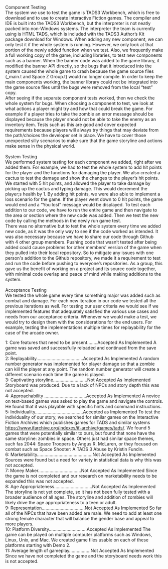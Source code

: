 
Component Testing<br>
The system we use to test the game is TADS3 Workbench, which is free to download and to use to create Interactive Fiction games. The compiler and IDE is built into the TADS3 Workbench, but the interpreter is not neatly packed into non-Windows systems. The interpreter the team is currently using is HTML TADS, which is included with the TADS3 Author’s Kit package download for Windows. When adding any new component, we can only test it if the whole system is running. However, we only look at that portion of the newly added function when we test. Also, we frequently make a full working copy of the game, including libraries, to test new components such as a banner. When the banner code was added to the game library, it modified the banner API directly, so the bugs that it introduced into the system caused the whole game to crash because the game source files (_main.t and Space Z Group.t) would no longer compile. In order to keep the main components working, the banner library could not be integrated into the game source files until the bugs were removed from the local “test” copy. <br>
After seeing if the separate component tests worked, then we check the whole system for bugs. When choosing a component to test, we look at what actions a player might try and how that could break the game. For example if a player tries to take the zombie an error message should be displayed because the player should not be able to take the enemy as an inventory item. Tests such as this are good and cover expected requirements because players will always try things that may deviate from the path/choices the developer set in place. We have to cover those unexpected silly scenarios to make sure that the game storyline and actions make sense in the physical world.<br><br>
System Testing<br>
We performed system testing for each component we added, right after we added them. For example, we had to test the whole system to add hit points for the player and the functions for damaging the player. We also created a cactus to test the damage and show the changes to the player’s hit points. We started with 5 hit points, and allowed the player to take damage by picking up the cactus and typing damage. This would decrement the player;s health by 1. By adding hit points, we were also able to implement a loss scenario for the game. If the player went down to 0 hit points, the game would end and a “You lost” message would be displayed. To test each addition to our code, we have to run the entire game and then navigate to the area or section where the new code was added. Then we test the new code by calling the methods in the newly run game test. <br>
There was no alternative but to test the whole system every time we added new code, as it was the only way to see if the code worked as intended. It was also necessary because we have to share our code through Github with 4 other group members. Pushing code that wasn’t tested after being added could cause problems for other members' version of the game when they pulled into their local repository. So to mitigate any issues with one person's addition to the Github repository, we made it a requirement to test and run the code before pushing to everyone’s repositories. As a group, this gave us the benefit of working on a project and its source code together, with minimal code overlap and peace of mind while making additions to the system.<br><br>
Acceptance Testing<br>
We tested the whole game every time something major was added such as combat and damage. For each new iteration in our code we tested all the previous iterations as well. For testing our user criteria we would see if we implemented features that adequately satisfied the various use cases and needs from our acceptance criteria. Whenever we would make a test, we would try to design them with the considerations for the end users. For example, testing the implementations multiple times for replayability for the case of the arcade owner.<br>

1: Core features that need to be present........Accepted As Implemented
A game was saved and successfully reloaded and continued from the save point. 
<br>
2: Replayability…………………….............Accepted As Implemented
A random number generator was implemented for player damage so that a zombie can kill the player at any point. The random number generator will create a different scenario each time the game is played.
<br>
3: Captivating storyline…….…………........Not Accepted As Implemented
Storyboard was produced. Due to a lack of NPCs and story depth this was not accepted.
<br>
4: Approachability …………………............Accepted As Implemented
A novice on text-based games was asked to play the game and navigate the controls. He found that it was playable with specific hints and command instructions.
<br>
5: Individuality……………………..............Accepted as Implemented
To test the individuality of our story, we searched for similar games on the Interactive Fiction Archives which publishes games for TADS and similar systems https://www.ifarchive.org/indexes/if-archive/games/tads/. We found 5 games that were potentially similar to ours, but found that none have the same storyline: zombies in space. Others just had similar space themes, such fas 2044: Space Troopers by Angus R. McLaren, or they focused on combat such as Space Shooter: A TADS 3 Abuse by Kristin Fundin. 
<br>
6: Marketability….........................................Not Accepted As Implemented
Sources were found but a need for variety in statistical data is why this was not accepted.
<br>
7: Money Maker………………………...….Not Accepted As Implemented
Since the game is not completed and our research on marketability needs to be expanded this was not accepted.
<br>
8: Age Appropriateness……….….................Not Accepted As Implemented
The storyline is not yet complete, so it has not been fully tested with a broader audience of all ages. The storyline and addition of zombies will likely drive the age appropriateness to a teen or adult.
<br>
9: Representation………………………..…..Not Accepted As Implemented
So far all of the NPCs that have been added are male. We need to add at least one strong female character that will balance the gender base and appeal to more players.
<br>
10: Platform Diversity………………............Accepted As Implemented
The game can be played on multiple computer platforms such as Windows, Linux, Unix, and Mac. We created game files usable on each of these platforms starting with Demo 2.
<br>
11: Average length of gameplay………..…...Not Accepted As Implemented
Since we have not completed the game and the storyboard needs work this is not accepted.
<br>
